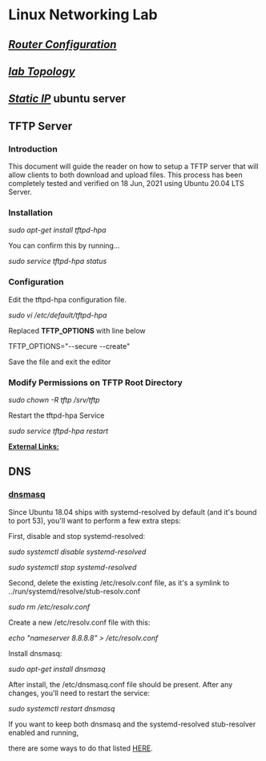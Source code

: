 # Linux Networking Lab

## [*Router Configuration*](https://github.com/sydasif/linux-lab/blob/master/R1_conf.txt)
## [*lab Topology*](https://github.com/sydasif/linux-lab/blob/master/linux-lab.png)
## [*Static IP*](https://github.com/sydasif/linux-lab/blob/master/static%20ip%20setting.txt) ubuntu server

## TFTP Server

### Introduction
This document will guide the reader on how to setup a TFTP server that will allow clients to both download and upload files.
This process has been completely tested and verified on 18 Jun, 2021 using Ubuntu 20.04 LTS Server.

### Installation

*sudo apt-get install tftpd-hpa*

You can confirm this by running...

*sudo service tftpd-hpa status*

### Configuration

Edit the tftpd-hpa configuration file.

*sudo vi /etc/default/tftpd-hpa*

Replaced __TFTP_OPTIONS__ with line below

TFTP_OPTIONS="--secure --create"

Save the file and exit the editor

### Modify Permissions on TFTP Root Directory

*sudo chown -R tftp /srv/tftp*

Restart the tftpd-hpa Service

*sudo service tftpd-hpa restart*

[__External Links:__](https://help.ubuntu.com/community/TFTP)

## DNS

### [dnsmasq](https://thekelleys.org.uk/dnsmasq/doc.html)

Since Ubuntu 18.04 ships with systemd-resolved by default (and it's bound to port 53), you'll want to perform a few extra steps:

First,  disable and stop systemd-resolved:

*sudo systemctl disable systemd-resolved*

*sudo systemctl stop systemd-resolved*

Second, delete the existing /etc/resolv.conf file, as it's a symlink to ../run/systemd/resolve/stub-resolv.conf

*sudo rm /etc/resolv.conf*

Create a new /etc/resolv.conf file with this:

*echo "nameserver 8.8.8.8" > /etc/resolv.conf*

Install dnsmasq:

*sudo apt-get install dnsmasq*

After install, the /etc/dnsmasq.conf file should be present.  After any changes, you'll need to restart the service:

*sudo systemctl restart dnsmasq*

If you want to keep both dnsmasq and the systemd-resolved stub-resolver enabled and running, 

there are some ways to do that listed [HERE](https://unix.stackexchange.com/questions/304050/how-to-avoid-conflicts-between-dnsmasq-and-systemd-resolved).
